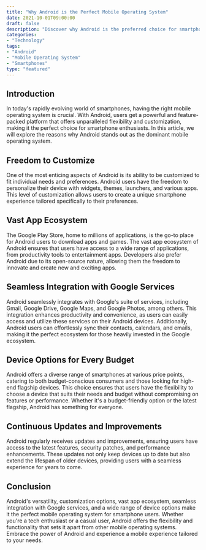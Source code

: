 ```yaml
--- 
title: "Why Android is the Perfect Mobile Operating System"
date: 2021-10-01T09:00:00 
draft: false 
description: "Discover why Android is the preferred choice for smartphone users around the world." 
categories: 
- "Technology" 
tags: 
- "Android" 
- "Mobile Operating System" 
- "Smartphones" 
type: "featured" 
--- 
```


## Introduction

In today's rapidly evolving world of smartphones, having the right mobile operating system is crucial. With Android, users get a powerful and feature-packed platform that offers unparalleled flexibility and customization, making it the perfect choice for smartphone enthusiasts. In this article, we will explore the reasons why Android stands out as the dominant mobile operating system.

## Freedom to Customize

One of the most enticing aspects of Android is its ability to be customized to fit individual needs and preferences. Android users have the freedom to personalize their device with widgets, themes, launchers, and various apps. This level of customization allows users to create a unique smartphone experience tailored specifically to their preferences.

## Vast App Ecosystem

The Google Play Store, home to millions of applications, is the go-to place for Android users to download apps and games. The vast app ecosystem of Android ensures that users have access to a wide range of applications, from productivity tools to entertainment apps. Developers also prefer Android due to its open-source nature, allowing them the freedom to innovate and create new and exciting apps.

## Seamless Integration with Google Services

Android seamlessly integrates with Google's suite of services, including Gmail, Google Drive, Google Maps, and Google Photos, among others. This integration enhances productivity and convenience, as users can easily access and utilize these services on their Android devices. Additionally, Android users can effortlessly sync their contacts, calendars, and emails, making it the perfect ecosystem for those heavily invested in the Google ecosystem.

## Device Options for Every Budget

Android offers a diverse range of smartphones at various price points, catering to both budget-conscious consumers and those looking for high-end flagship devices. This choice ensures that users have the flexibility to choose a device that suits their needs and budget without compromising on features or performance. Whether it's a budget-friendly option or the latest flagship, Android has something for everyone.

## Continuous Updates and Improvements

Android regularly receives updates and improvements, ensuring users have access to the latest features, security patches, and performance enhancements. These updates not only keep devices up to date but also extend the lifespan of older devices, providing users with a seamless experience for years to come.

## Conclusion

Android's versatility, customization options, vast app ecosystem, seamless integration with Google services, and a wide range of device options make it the perfect mobile operating system for smartphone users. Whether you're a tech enthusiast or a casual user, Android offers the flexibility and functionality that sets it apart from other mobile operating systems. Embrace the power of Android and experience a mobile experience tailored to your needs.
